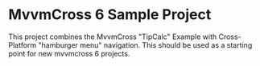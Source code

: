 # MvvmCross 6 Sample Project

This project combines the MvvmCross "TipCalc" Example with Cross-Platform "hamburger menu" navigation.
This should be used as a starting point for new mvvmcross 6 projects.
